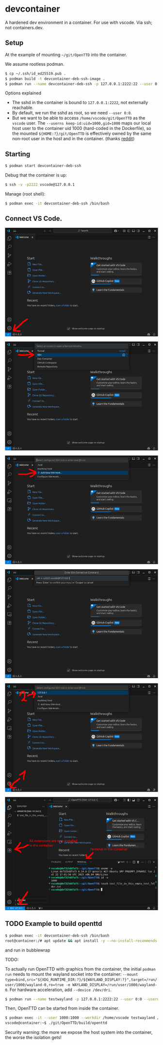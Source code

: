 # devcontainer
A hardened dev environment in a container. For use with vscode. Via ssh; not containers.dev.


## Setup

At the example of mounting `~/git/OpenTTD` into the container.

We assume rootless podman.

```sh
$ cp ~/.ssh/id_ed25519.pub .
$ podman build -t devcontainer-deb-ssh-image .
$ podman run --name devcontainer-deb-ssh -p 127.0.0.1:2222:22 --user 0:0 --userns keep-id:uid=1000,gid=1000 --mount type=bind,src=${HOME:?}/git/OpenTTD,target=/home/vscode/git/OpenTTD -d devcontainer-deb-ssh-image
```


Options explained
* The sshd in the container is bound to `127.0.0.1:2222`, not externally reachable.
* By default, we run the sshd as root, so we need `--user 0:0`.
* But we want to be able to access `/home/vscode/git/OpenTTD` as the `vscode` user.
  The `--userns keep-id:uid=1000,gid=1000` maps our local host user to the container uid 1000 (hard-coded in the Dockerfile), so the mounted `${HOME:?}/git/OpenTTD` is effectively owned by the same non-root user in the host and in the container.
  (thanks [reddit](https://www.reddit.com/r/podman/comments/103ut7z/explain_it_like_im_5_whats_the_recommended_way_of/))
  


## Starting

```sh
$ podman start devcontainer-deb-ssh
```

Debug that the container is up:

```sh
$ ssh -v -p2222 vscode@127.0.0.1
```

Manage (root shell):

```sh
$ podman exec -it devcontainer-deb-ssh /bin/bash
```

## Connect VS Code.

![VS Code](readme/img/install1.png)

![VS Code](readme/img/install2.png)

![VS Code](readme/img/install3.png)

![VS Code](readme/img/install4.png)

![VS Code](readme/img/connect.png)

![VS Code](readme/img/done.png)


## TODO  Example to build openttd

```sh
$ podman exec -it devcontainer-deb-ssh /bin/bash
root@container:/# apt update && apt install -y --no-install-recommends build-essential bzip2 ca-certificates cmake git gnupg2 libc6-dev libfile-fcntllock-perl libfontconfig-dev libicu-dev liblzma-dev liblzo2-dev libsdl1.2-dev libsdl2-dev libxdg-basedir-dev make software-properties-common tar wget xz-utils zlib1g-dev
```

and run in bubblewrap

TODO:

To actually run OpenTTD with graphics from the container, the initial `podman run` needs to mount the wayland socket into the container: `--mount type=bind,src="${XDG_RUNTIME_DIR:?}/${WAYLAND_DISPLAY:?}",target=/run/user/1000/wayland-0,ro=true -e WAYLAND_DISPLAY=/run/user/1000/wayland-0`. For hardware acceleration, add `--device /dev/dri`.

```sh
$ podman run --name testwayland -p 127.0.0.1:2222:22 --user 0:0 --userns keep-id:uid=1000,gid=1000 --mount type=bind,src=${HOME:?}/git/OpenTTD,target=/home/vscode/git/OpenTTD --mount type=bind,src="${XDG_RUNTIME_DIR:?}/${WAYLAND_DISPLAY:?}",target=/run/user/1000/wayland-0,ro=true -e WAYLAND_DISPLAY=/run/user/1000/wayland-0 --device /dev/dri -d devcontainer-deb-ssh-image
```

Then, OpenTTD can be started from inside the container.

```sh
$ podman exec -it --user 1000:1000 --workdir /home/vscode testwayland /bin/bash
vscode@container:~$ ./git/OpenTTD/build/openttd
```

Security warning: the more we expose the host system into the container, the worse the isolation gets!
